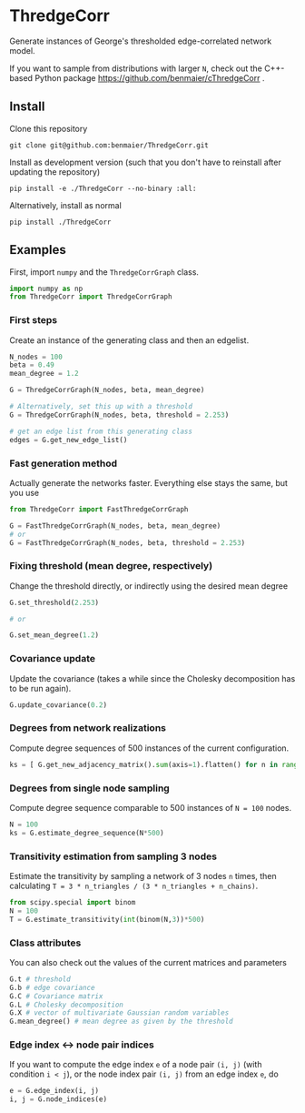 # ThredgeCorr

Generate instances of George's thresholded edge-correlated network model.

If you want to sample from distributions with larger `N`, check out the C++-based Python package https://github.com/benmaier/cThredgeCorr .

## Install

Clone this repository

    git clone git@github.com:benmaier/ThredgeCorr.git

Install as development version (such that you don't have to reinstall after updating the repository)

    pip install -e ./ThredgeCorr --no-binary :all:

Alternatively, install as normal

    pip install ./ThredgeCorr

## Examples

First, import `numpy` and the `ThredgeCorrGraph` class.

```python
import numpy as np
from ThredgeCorr import ThredgeCorrGraph
```

### First steps

Create an instance of the generating class and then an edgelist.

```python
N_nodes = 100
beta = 0.49
mean_degree = 1.2

G = ThredgeCorrGraph(N_nodes, beta, mean_degree)

# Alternatively, set this up with a threshold
G = ThredgeCorrGraph(N_nodes, beta, threshold = 2.253)

# get an edge list from this generating class
edges = G.get_new_edge_list()
```

### Fast generation method

Actually generate the networks faster. Everything else stays the same, but you use

```python
from ThredgeCorr import FastThredgeCorrGraph

G = FastThredgeCorrGraph(N_nodes, beta, mean_degree)
# or
G = FastThredgeCorrGraph(N_nodes, beta, threshold = 2.253)
```

### Fixing threshold (mean degree, respectively)

Change the threshold directly, or indirectly using the desired mean degree

```python
G.set_threshold(2.253)

# or

G.set_mean_degree(1.2)
```

### Covariance update

Update the covariance (takes a while since the Cholesky decomposition has to be run again).

```python
G.update_covariance(0.2)
```

### Degrees from network realizations

Compute degree sequences of 500 instances of the current configuration.

```python
ks = [ G.get_new_adjacency_matrix().sum(axis=1).flatten() for n in range(500) ]
```

### Degrees from single node sampling

Compute degree sequence comparable to 500 instances of `N = 100` nodes.

```python
N = 100
ks = G.estimate_degree_sequence(N*500)
```

### Transitivity estimation from sampling 3 nodes

Estimate the transitivity by sampling a network of 3 nodes `n` times, then calculating `T = 3 * n_triangles / (3 * n_triangles + n_chains)`.

```python
from scipy.special import binom
N = 100
T = G.estimate_transitivity(int(binom(N,3))*500)
```

### Class attributes
You can also check out the values of the current matrices and parameters

```python
G.t # threshold
G.b # edge covariance
G.C # Covariance matrix
G.L # Cholesky decomposition
G.X # vector of multivariate Gaussian random variables
G.mean_degree() # mean degree as given by the threshold
```

### Edge index ↔ node pair indices

If you want to compute the edge index `e` of a node pair `(i, j)` (with condition `i < j`),
or the node index pair `(i, j)` from an edge index `e`, do

```python
e = G.edge_index(i, j)
i, j = G.node_indices(e)
```




